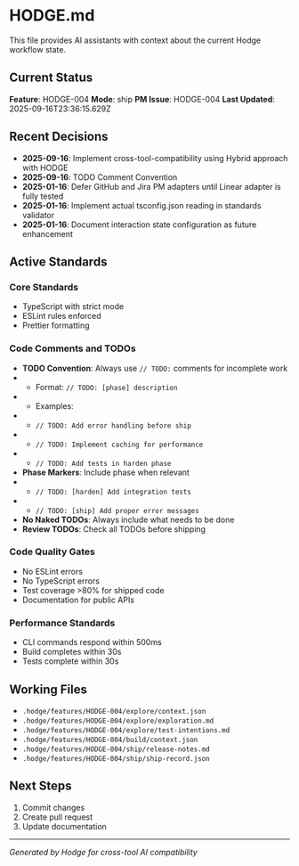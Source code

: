 # HODGE.md

This file provides AI assistants with context about the current Hodge workflow state.

## Current Status
**Feature**: HODGE-004
**Mode**: ship
**PM Issue**: HODGE-004
**Last Updated**: 2025-09-16T23:36:15.629Z
## Recent Decisions

- **2025-09-16**: Implement cross-tool-compatibility using Hybrid approach with HODGE
- **2025-09-16**: TODO Comment Convention
- **2025-01-16**: Defer GitHub and Jira PM adapters until Linear adapter is fully tested
- **2025-01-16**: Implement actual tsconfig.json reading in standards validator
- **2025-01-16**: Document interaction state configuration as future enhancement

## Active Standards

### Core Standards
- TypeScript with strict mode
- ESLint rules enforced
- Prettier formatting

### Code Comments and TODOs
- **TODO Convention**: Always use `// TODO:` comments for incomplete work
- - Format: `// TODO: [phase] description`
- - Examples:
- - `// TODO: Add error handling before ship`
- - `// TODO: Implement caching for performance`
- - `// TODO: Add tests in harden phase`
- **Phase Markers**: Include phase when relevant
- - `// TODO: [harden] Add integration tests`
- - `// TODO: [ship] Add proper error messages`
- **No Naked TODOs**: Always include what needs to be done
- **Review TODOs**: Check all TODOs before shipping

### Code Quality Gates
- No ESLint errors
- No TypeScript errors
- Test coverage >80% for shipped code
- Documentation for public APIs

### Performance Standards
- CLI commands respond within 500ms
- Build completes within 30s
- Tests complete within 30s

## Working Files

- `.hodge/features/HODGE-004/explore/context.json`
- `.hodge/features/HODGE-004/explore/exploration.md`
- `.hodge/features/HODGE-004/explore/test-intentions.md`
- `.hodge/features/HODGE-004/build/context.json`
- `.hodge/features/HODGE-004/ship/release-notes.md`
- `.hodge/features/HODGE-004/ship/ship-record.json`

## Next Steps

1. Commit changes
2. Create pull request
3. Update documentation


---
_Generated by Hodge for cross-tool AI compatibility_